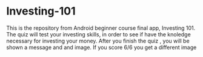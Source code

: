 # Investing-101
This is the repository from Android beginner course final app, Investing 101.
The quiz will test your investing skills, in order to see if have the knoledge necessary for investing your money.
After you finish the quiz , you will be shown a message and and image. If you score 6/6 you get a different image
